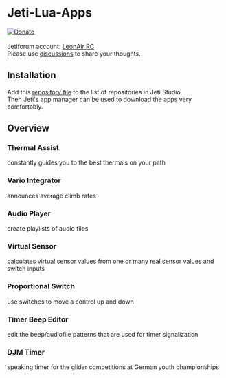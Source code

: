# Jeti-Lua-Apps
[![Donate](https://img.shields.io/badge/Donate-PayPal-green.svg)](https://www.paypal.com/donate?hosted_button_id=749FB8DD5PZ8S)\
\
Jetiforum account: [LeonAir RC](https://jetiforum.de/index.php/user/7556-leonair)\
Please use [discussions](https://github.com/LeonAirRC/Jeti-Lua-Apps/discussions) to share your thoughts.

## Installation
Add this [repository file](https://github.com/LeonAirRC/Jeti-Lua-Apps/raw/main/repository/apps.json) to the list of repositories in Jeti Studio.\
Then Jeti's app manager can be used to download the apps very comfortably.

## Overview
### Thermal Assist
constantly guides you to the best thermals on your path
### Vario Integrator
announces average climb rates
### Audio Player
create playlists of audio files
### Virtual Sensor
calculates virtual sensor values from one or many real sensor values and switch inputs
### Proportional Switch
use switches to move a control up and down
### Timer Beep Editor
edit the beep/audiofile patterns that are used for timer signalization
### DJM Timer
speaking timer for the glider competitions at German youth championships
